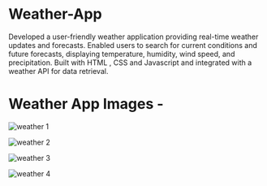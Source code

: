 # Weather-App
Developed a user-friendly weather application providing real-time weather updates and forecasts. Enabled users to search for current conditions and future forecasts, displaying temperature, humidity, wind speed, and precipitation. Built with HTML , CSS and Javascript and integrated with a weather API for data retrieval.



# Weather App Images -

![weather 1](https://github.com/user-attachments/assets/d1a68934-ae29-4c9d-bd73-8dc1bf4b204d)

![weather 2](https://github.com/user-attachments/assets/10710b12-3cd8-402f-867d-646f45fb67fb)

![weather 3](https://github.com/user-attachments/assets/088143d8-401e-4286-ac3c-cc37da223106)

![weather 4](https://github.com/user-attachments/assets/d464bec4-fd94-4b29-8e68-e1b8491c795d)


